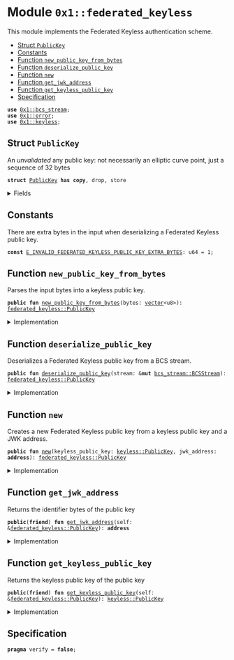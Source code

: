 
<a id="0x1_federated_keyless"></a>

# Module `0x1::federated_keyless`

This module implements the Federated Keyless authentication scheme.


-  [Struct `PublicKey`](#0x1_federated_keyless_PublicKey)
-  [Constants](#@Constants_0)
-  [Function `new_public_key_from_bytes`](#0x1_federated_keyless_new_public_key_from_bytes)
-  [Function `deserialize_public_key`](#0x1_federated_keyless_deserialize_public_key)
-  [Function `new`](#0x1_federated_keyless_new)
-  [Function `get_jwk_address`](#0x1_federated_keyless_get_jwk_address)
-  [Function `get_keyless_public_key`](#0x1_federated_keyless_get_keyless_public_key)
-  [Specification](#@Specification_1)


<pre><code><b>use</b> <a href="bcs_stream.md#0x1_bcs_stream">0x1::bcs_stream</a>;
<b>use</b> <a href="../../move-stdlib/doc/error.md#0x1_error">0x1::error</a>;
<b>use</b> <a href="keyless.md#0x1_keyless">0x1::keyless</a>;
</code></pre>



<a id="0x1_federated_keyless_PublicKey"></a>

## Struct `PublicKey`

An *unvalidated* any public key: not necessarily an elliptic curve point, just a sequence of 32 bytes


<pre><code><b>struct</b> <a href="federated_keyless.md#0x1_federated_keyless_PublicKey">PublicKey</a> <b>has</b> <b>copy</b>, drop, store
</code></pre>



<details>
<summary>Fields</summary>


<dl>
<dt>
<code>jwk_address: <b>address</b></code>
</dt>
<dd>

</dd>
<dt>
<code>keyless_public_key: <a href="keyless.md#0x1_keyless_PublicKey">keyless::PublicKey</a></code>
</dt>
<dd>

</dd>
</dl>


</details>

<a id="@Constants_0"></a>

## Constants


<a id="0x1_federated_keyless_E_INVALID_FEDERATED_KEYLESS_PUBLIC_KEY_EXTRA_BYTES"></a>

There are extra bytes in the input when deserializing a Federated Keyless public key.


<pre><code><b>const</b> <a href="federated_keyless.md#0x1_federated_keyless_E_INVALID_FEDERATED_KEYLESS_PUBLIC_KEY_EXTRA_BYTES">E_INVALID_FEDERATED_KEYLESS_PUBLIC_KEY_EXTRA_BYTES</a>: u64 = 1;
</code></pre>



<a id="0x1_federated_keyless_new_public_key_from_bytes"></a>

## Function `new_public_key_from_bytes`

Parses the input bytes into a keyless public key.


<pre><code><b>public</b> <b>fun</b> <a href="federated_keyless.md#0x1_federated_keyless_new_public_key_from_bytes">new_public_key_from_bytes</a>(bytes: <a href="../../move-stdlib/doc/vector.md#0x1_vector">vector</a>&lt;u8&gt;): <a href="federated_keyless.md#0x1_federated_keyless_PublicKey">federated_keyless::PublicKey</a>
</code></pre>



<details>
<summary>Implementation</summary>


<pre><code><b>public</b> <b>fun</b> <a href="federated_keyless.md#0x1_federated_keyless_new_public_key_from_bytes">new_public_key_from_bytes</a>(bytes: <a href="../../move-stdlib/doc/vector.md#0x1_vector">vector</a>&lt;u8&gt;): <a href="federated_keyless.md#0x1_federated_keyless_PublicKey">PublicKey</a> {
    <b>let</b> stream = <a href="bcs_stream.md#0x1_bcs_stream_new">bcs_stream::new</a>(bytes);
    <b>let</b> pk = <a href="federated_keyless.md#0x1_federated_keyless_deserialize_public_key">deserialize_public_key</a>(&<b>mut</b> stream);
    <b>assert</b>!(!<a href="bcs_stream.md#0x1_bcs_stream_has_remaining">bcs_stream::has_remaining</a>(&<b>mut</b> stream), <a href="../../move-stdlib/doc/error.md#0x1_error_invalid_argument">error::invalid_argument</a>(<a href="federated_keyless.md#0x1_federated_keyless_E_INVALID_FEDERATED_KEYLESS_PUBLIC_KEY_EXTRA_BYTES">E_INVALID_FEDERATED_KEYLESS_PUBLIC_KEY_EXTRA_BYTES</a>));
    pk
}
</code></pre>



</details>

<a id="0x1_federated_keyless_deserialize_public_key"></a>

## Function `deserialize_public_key`

Deserializes a Federated Keyless public key from a BCS stream.


<pre><code><b>public</b> <b>fun</b> <a href="federated_keyless.md#0x1_federated_keyless_deserialize_public_key">deserialize_public_key</a>(stream: &<b>mut</b> <a href="bcs_stream.md#0x1_bcs_stream_BCSStream">bcs_stream::BCSStream</a>): <a href="federated_keyless.md#0x1_federated_keyless_PublicKey">federated_keyless::PublicKey</a>
</code></pre>



<details>
<summary>Implementation</summary>


<pre><code><b>public</b> <b>fun</b> <a href="federated_keyless.md#0x1_federated_keyless_deserialize_public_key">deserialize_public_key</a>(stream: &<b>mut</b> <a href="bcs_stream.md#0x1_bcs_stream_BCSStream">bcs_stream::BCSStream</a>): <a href="federated_keyless.md#0x1_federated_keyless_PublicKey">PublicKey</a> {
    <b>let</b> jwk_address = <a href="bcs_stream.md#0x1_bcs_stream_deserialize_address">bcs_stream::deserialize_address</a>(stream);
    <b>let</b> keyless_public_key = <a href="keyless.md#0x1_keyless_deserialize_public_key">keyless::deserialize_public_key</a>(stream);
    <a href="federated_keyless.md#0x1_federated_keyless_PublicKey">PublicKey</a> { keyless_public_key, jwk_address }
}
</code></pre>



</details>

<a id="0x1_federated_keyless_new"></a>

## Function `new`

Creates a new Federated Keyless public key from a keyless public key and a JWK address.


<pre><code><b>public</b> <b>fun</b> <a href="federated_keyless.md#0x1_federated_keyless_new">new</a>(keyless_public_key: <a href="keyless.md#0x1_keyless_PublicKey">keyless::PublicKey</a>, jwk_address: <b>address</b>): <a href="federated_keyless.md#0x1_federated_keyless_PublicKey">federated_keyless::PublicKey</a>
</code></pre>



<details>
<summary>Implementation</summary>


<pre><code><b>public</b> <b>fun</b> <a href="federated_keyless.md#0x1_federated_keyless_new">new</a>(keyless_public_key: <a href="keyless.md#0x1_keyless_PublicKey">keyless::PublicKey</a>, jwk_address: <b>address</b>): <a href="federated_keyless.md#0x1_federated_keyless_PublicKey">PublicKey</a> {
    <a href="federated_keyless.md#0x1_federated_keyless_PublicKey">PublicKey</a> { keyless_public_key, jwk_address }
}
</code></pre>



</details>

<a id="0x1_federated_keyless_get_jwk_address"></a>

## Function `get_jwk_address`

Returns the identifier bytes of the public key


<pre><code><b>public</b>(<b>friend</b>) <b>fun</b> <a href="federated_keyless.md#0x1_federated_keyless_get_jwk_address">get_jwk_address</a>(self: &<a href="federated_keyless.md#0x1_federated_keyless_PublicKey">federated_keyless::PublicKey</a>): <b>address</b>
</code></pre>



<details>
<summary>Implementation</summary>


<pre><code><b>friend</b> <b>fun</b> <a href="federated_keyless.md#0x1_federated_keyless_get_jwk_address">get_jwk_address</a>(self: &<a href="federated_keyless.md#0x1_federated_keyless_PublicKey">PublicKey</a>): <b>address</b> {
    self.jwk_address
}
</code></pre>



</details>

<a id="0x1_federated_keyless_get_keyless_public_key"></a>

## Function `get_keyless_public_key`

Returns the keyless public key of the public key


<pre><code><b>public</b>(<b>friend</b>) <b>fun</b> <a href="federated_keyless.md#0x1_federated_keyless_get_keyless_public_key">get_keyless_public_key</a>(self: &<a href="federated_keyless.md#0x1_federated_keyless_PublicKey">federated_keyless::PublicKey</a>): <a href="keyless.md#0x1_keyless_PublicKey">keyless::PublicKey</a>
</code></pre>



<details>
<summary>Implementation</summary>


<pre><code><b>friend</b> <b>fun</b> <a href="federated_keyless.md#0x1_federated_keyless_get_keyless_public_key">get_keyless_public_key</a>(self: &<a href="federated_keyless.md#0x1_federated_keyless_PublicKey">PublicKey</a>): <a href="keyless.md#0x1_keyless_PublicKey">keyless::PublicKey</a> {
    self.keyless_public_key
}
</code></pre>



</details>

<a id="@Specification_1"></a>

## Specification



<pre><code><b>pragma</b> verify = <b>false</b>;
</code></pre>


[move-book]: https://cedra.dev/move/book/SUMMARY
